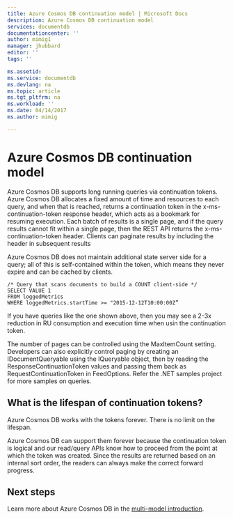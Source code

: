 ```yaml
---
title: Azure Cosmos DB continuation model | Microsoft Docs
description: Azure Cosmos DB continuation model
services: documentdb
documentationcenter: ''
author: mimig1
manager: jhubbard
editor: ''
tags: ''

ms.assetid: 
ms.service: documentdb
ms.devlang: na
ms.topic: article
ms.tgt_pltfrm: na
ms.workload: ''
ms.date: 04/14/2017
ms.author: mimig

---
```


# Azure Cosmos DB continuation model

Azure Cosmos DB supports long running queries via continuation tokens. Azure Cosmos DB allocates a fixed amount of time and resources to each query, and when that is reached, returns a continuation token in the x-ms-continuation-token response header, which acts as a bookmark for resuming execution. Each batch of results is a single page, and if the query results cannot fit within a single page, then the REST API returns the x-ms-continuation-token header. Clients can paginate results by including the header in subsequent results

Azure Cosmos DB does not maintain additional state server side for a query; all of this is self-contained within the token, which means they never expire and can be cached by clients. 

```
/* Query that scans documents to build a COUNT client-side */
SELECT VALUE 1
FROM loggedMetrics
WHERE loggedMetrics.startTime >= "2015-12-12T10:00:00Z” 
```

If you have queries like the one shown above, then you may see a 2-3x reduction in RU consumption and execution time when usin the continuation token.

The number of pages can be controlled using the MaxItemCount setting. Developers can also explicitly control paging by creating an IDocumentQueryable using the IQueryable object, then by reading the ResponseContinuationToken values and passing them back as RequestContinuationToken in FeedOptions. Refer the .NET samples project for more samples on queries. 

## What is the lifespan of continuation tokens?

Azure Cosmos DB works with the tokens forever. There is no limit on the lifespan.

Azure Cosmos DB can support them forever because the continuation token is logical and our read/query APIs know how to proceed from the point at which the token was created. Since the results are returned based on an internal sort order, the readers can always make the correct forward progress. 

## Next steps

Learn more about Azure Cosmos DB in the [multi-model introduction](documentdb-multi-model-introduction.md).




